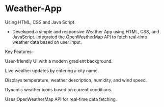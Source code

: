 # Weather-App

Using HTML, CSS and Java Script.

* Developed a simple and responsive Weather App using HTML, CSS, and JavaScript. Integrated the OpenWeatherMap API to fetch real-time weather data based on user input.

Key Features:

User-friendly UI with a modern gradient background.

Live weather updates by entering a city name.

Displays temperature, weather description, humidity, and wind speed.

Dynamic weather icons based on current conditions.

Uses OpenWeatherMap API for real-time data fetching.
